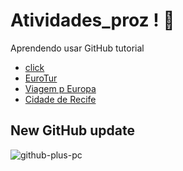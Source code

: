 # Atividades_proz ! 🚀
Aprendendo usar GitHub tutorial
+ <a href="https://caioaquino29.github.io/atividades_proz/git_teste/index.html" target="blank" rel="next" >click</a>
+ <a href="https://caioaquino29.github.io/atividades_proz/proz_ex000/index.html">EuroTur</a>
+ <a href="https://caioaquino29.github.io/atividades_proz/proz_ex001/index.html">Viagem p Europa</a>
+ <a href="https://caioaquino29.github.io/atividades_proz/proz_ex002/index.html">Cidade de Recife</a>
## New GitHub update

![github-plus-pc](https://github.com/caioaquino29/atividades_proz/assets/115197086/00261322-eb4f-4957-bebb-f18d50fc034c)
